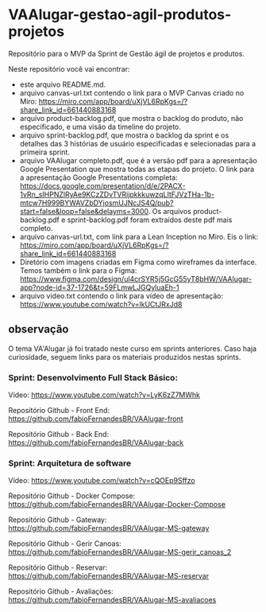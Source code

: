 # VAAlugar-gestao-agil-produtos-projetos
Repositório para o MVP da Sprint de Gestão ágil de projetos e produtos.

Neste repositório você vai encontrar:
- este arquivo README.md.
- arquivo canvas-url.txt contendo o link para o MVP Canvas criado no Miro: https://miro.com/app/board/uXjVL6RpKgs=/?share_link_id=661440883168
- arquivo product-backlog.pdf, que mostra o backlog do produto, não especificado, e uma visão da timeline do projeto.
- arquivo sprint-backlog.pdf, que mostra o backlog da sprint e os detalhes das 3 histórias de usuário especificadas e selecionadas para a primeira sprint.
- arquivo VAAlugar completo.pdf, que é a versão pdf para a apresentação Google Presentation que mostra todas as etapas do projeto. O link para a apresentação Google Presentations completa: https://docs.google.com/presentation/d/e/2PACX-1vRn_sIHPNZlRyAe9KCzZDvTVRijpkkkuwzqLItFJVzTHa-1b-mtcw7H999BYWAVZbDYjosmUJNcJS4Q/pub?start=false&loop=false&delayms=3000. Os arquivos product-backlog.pdf e sprint-backlog.pdf foram extraídos deste pdf mais completo.
- arquivo canvas-url.txt, com link para a Lean Inception no Miro. Eis o link: https://miro.com/app/board/uXjVL6RpKgs=/?share_link_id=661440883168
- Diretório com imagens criadas em Figma como wireframes da interface. Temos também o link para o Figma: https://www.figma.com/design/ul4crSYR5j5GcG55yT8bHW/VAAlugar-app?node-id=37-1726&t=59FLmwLJGQyluaEh-1
- arquivo video.txt contendo o link para vídeo de apresentação: https://www.youtube.com/watch?v=lkUCtJRxJd8

## observação
O tema VA'Alugar já foi tratado neste curso em sprints anteriores. Caso haja curiosidade, seguem links para os materiais produzidos nestas sprints.

### Sprint: Desenvolvimento Full Stack Básico:
Vídeo: https://www.youtube.com/watch?v=LyK6zZ7MWhk

Repositório Github - Front End: https://github.com/fabioFernandesBR/VAAlugar-front

Repositório Github - Back End: https://github.com/fabioFernandesBR/VAAlugar-back

### Sprint: Arquitetura de software
Vídeo: https://www.youtube.com/watch?v=cQOEp9Sffzo

Repositório Github - Docker Compose: https://github.com/fabioFernandesBR/VAAlugar-Docker-Compose

Repositório Github - Gateway: https://github.com/fabioFernandesBR/VAAlugar-MS-gateway

Repositório Github - Gerir Canoas: https://github.com/fabioFernandesBR/VAAlugar-MS-gerir_canoas_2 

Repositório Github - Reservar: https://github.com/fabioFernandesBR/VAAlugar-MS-reservar

Repositório Github - Avaliações: https://github.com/fabioFernandesBR/VAAlugar-MS-avaliacoes




